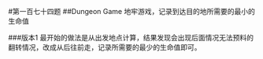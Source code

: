 #第一百七十四题
##Dungeon Game
地牢游戏，记录到达目的地所需要的最小的生命值

###版本1
最开始的做法是从出发地点计算，结果发现会出现后面情况无法预料的翻转情况，改成从后往前走，记录所需要的最少的生命值即可。